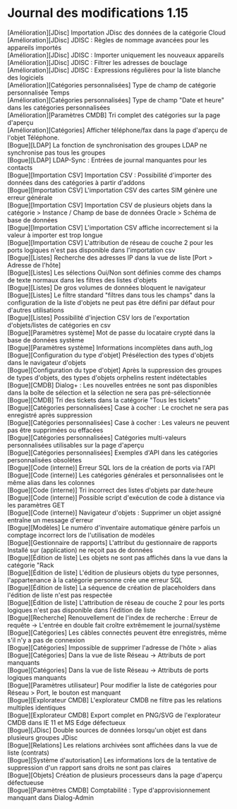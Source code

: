 # Journal des modifications 1.15

[Amélioration][JDisc] Importation JDisc des données de la catégorie Cloud  
[Amélioration][JDisc] JDISC : Règles de nommage avancées pour les appareils importés  
[Amélioration][JDisc] JDISC : Importer uniquement les nouveaux appareils  
[Amélioration][JDisc] JDISC : Filtrer les adresses de bouclage  
[Amélioration][JDisc] JDISC : Expressions régulières pour la liste blanche des logiciels  
[Amélioration][Catégories personnalisées] Type de champ de catégorie personnalisée Temps  
[Amélioration][Catégories personnalisées] Type de champ "Date et heure" dans les catégories personnalisées  
[Amélioration][Paramètres CMDB] Tri complet des catégories sur la page d'aperçu  
[Amélioration][Catégories] Afficher téléphone/fax dans la page d'aperçu de l'objet Téléphone.  
[Bogue][LDAP] La fonction de synchronisation des groupes LDAP ne synchronise pas tous les groupes  
[Bogue][LDAP] LDAP-Sync : Entrées de journal manquantes pour les contacts  
[Bogue][Importation CSV] Importation CSV : Possibilité d'importer des données dans des catégories à partir d'addons  
[Bogue][Importation CSV] L'importation CSV des cartes SIM génère une erreur générale  
[Bogue][Importation CSV] Importation CSV de plusieurs objets dans la catégorie > Instance / Champ de base de données Oracle > Schéma de base de données  
[Bogue][Importation CSV] L'importation CSV affiche incorrectement si la valeur à importer est trop longue  
[Bogue][Importation CSV] L'attribution de réseau de couche 2 pour les ports logiques n'est pas disponible dans l'importation csv  
[Bogue][Listes] Recherche des adresses IP dans la vue de liste [Port > Adresse de l'hôte]  
[Bogue][Listes] Les sélections Oui/Non sont définies comme des champs de texte normaux dans les filtres des listes d'objets  
[Bogue][Listes] De gros volumes de données bloquent le navigateur  
[Bogue][Listes] Le filtre standard "filtres dans tous les champs" dans la configuration de la liste d'objets ne peut pas être défini par défaut pour d'autres utilisations  
[Bogue][Listes] Possibilité d'injection CSV lors de l'exportation d'objets/listes de catégories en csv  
[Bogue][Paramètres système] Mot de passe du locataire crypté dans la base de données système  
[Bogue][Paramètres système] Informations incomplètes dans auth_log  
[Bogue][Configuration du type d'objet] Présélection des types d'objets dans le navigateur d'objets  
[Bogue][Configuration du type d'objet] Après la suppression des groupes de types d'objets, des types d'objets orphelins restent indétectables  
[Bogue][CMDB] Dialog+ : Les nouvelles entrées ne sont pas disponibles dans la boîte de sélection et la sélection ne sera pas pré-sélectionnée  
[Bogue][CMDB] Tri des tickets dans la catégorie "Tous les tickets"  
[Bogue][Catégories personnalisées] Case à cocher : Le crochet ne sera pas enregistré après suppression  
[Bogue][Catégories personnalisées] Case à cocher : Les valeurs ne peuvent pas être supprimées ou effacées  
[Bogue][Catégories personnalisées] Catégories multi-valeurs personnalisées utilisables sur la page d'aperçu  
[Bogue][Catégories personnalisées] Exemples d'API dans les catégories personnalisées obsolètes  
[Bogue][Code (interne)] Erreur SQL lors de la création de ports via l'API  
[Bogue][Code (interne)] Les catégories générales et personnalisées ont le même alias dans les colonnes  
[Bogue][Code (interne)] Tri incorrect des listes d'objets par date:heure  
[Bogue][Code (interne)] Possible script d'exécution de code à distance via les paramètres GET  
[Bogue][Code (interne)] Navigateur d'objets : Supprimer un objet assigné entraîne un message d'erreur  
[Bogue][Modèles] Le numéro d'inventaire automatique génère parfois un comptage incorrect lors de l'utilisation de modèles  
[Bogue][Gestionnaire de rapports] L'attribut du gestionnaire de rapports Installé sur (application) ne reçoit pas de données  
[Bogue][Édition de liste] Les objets ne sont pas affichés dans la vue dans la catégorie "Rack  
[Bogue][Édition de liste] L'édition de plusieurs objets du type personnes, l'appartenance à la catégorie personne crée une erreur SQL  
[Bogue][Édition de liste] La séquence de création de placeholders dans l'édition de liste n'est pas respectée  
[Bogue][Édition de liste] L'attribution de réseau de couche 2 pour les ports logiques n'est pas disponible dans l'édition de liste  
[Bogue][Recherche] Renouvellement de l'index de recherche : Erreur de requête -> L'entrée en double fait croître extrêmement le journal/système  
[Bogue][Catégories] Les câbles connectés peuvent être enregistrés, même s'il n'y a pas de connexion  
[Bogue][Catégories] Impossible de supprimer l'adresse de l'hôte > alias  
[Bogue][Catégories] Dans la vue de liste Réseau -> Attributs de port manquants  
[Bogue][Catégories] Dans la vue de liste Réseau -> Attributs de ports logiques manquants  
[Bogue][Paramètres utilisateur] Pour modifier la liste de catégories pour Réseau > Port, le bouton est manquant  
[Bogue][Explorateur CMDB] L'explorateur CMDB ne filtre pas les relations multiples identiques  
[Bogue][Explorateur CMDB] Export complet en PNG/SVG de l'explorateur CMDB dans IE 11 et MS Edge défectueux  
[Bogue][JDisc] Double sources de données lorsqu'un objet est dans plusieurs groupes JDisc  
[Bogue][Relations] Les relations archivées sont affichées dans la vue de liste (contrats)  
[Bogue][Système d'autorisation] Les informations lors de la tentative de suppression d'un rapport sans droits ne sont pas claires  
[Bogue][Objets] Création de plusieurs processeurs dans la page d'aperçu défectueuse  
[Bogue][Paramètres CMDB] Comptabilité : Type d'approvisionnement manquant dans Dialog-Admin  

